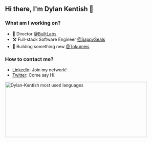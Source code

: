 <!--
**Dylan-Kentish/Dylan-Kentish** is a ✨ _special_ ✨ repository because its `README.md` (this file) appears on your GitHub profile.

Here are some ideas to get you started:

- 🔭 I’m currently working on ...
- 🌱 I’m currently learning ...
- 👯 I’m looking to collaborate on ...
- 🤔 I’m looking for help with ...
- 💬 Ask me about ...
- 📫 How to reach me: ...
- 😄 Pronouns: ...
- ⚡ Fun fact: ...
-->

## Hi there, I'm Dylan Kentish 👋

<!-- What am I doing -->
### What am I working on? 
- 🌱 Director [@BuiltLabs](https://twitter.com/BuiltLabs)
- 🛠️ Full-stack Software Engineer [@SappySeals](https://twitter.com/SappySealsNFT)
- 👀 Building something new [@Tokumeis](https://twitter.com/TokumeisWeb3)

<!-- Add contact information -->
### How to contact me?
- [LinkedIn](https://www.linkedin.com/in/dylan-kentish-b75963203/): Join my network! 
- [Twitter](https://twitter.com/DylanKentish): Come say Hi.

<!-- Basic description -->

<p>
    <img height="180em" src="https://github-readme-stats.vercel.app/api/top-langs/?username=Dylan-Kentish&layout=compact&langs_count=7&count_private=true&theme=gradient"
    width="96%" 
    alt="Dylan-Kentish most used languages">
    
</p>
